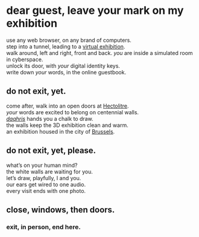 # dear guest, leave your mark on my exhibition

use any web browser, on any brand of computers.  
step into a tunnel, leading to a [virtual exhibition](https://oncyber.io/awalkaday.art).  
walk around, left and right, front and back.
*you* are inside a simulated room in cyberspace.  
unlock its door, with *your* digital identity keys.  
write down *your* words, in the online guestbook.  

## do not exit, yet.  

come after, walk into an open doors at [Hectolitre](http://hectolitre.space).  
*your* words are excited to belong on centennial walls.  
*[daqhris](https://daqhris.com)* hands you a chalk to draw.  
the walls keep the 3D exhibition clean and warm.  
an exhibition housed in the city of [Brussels](https://www.brussels.be/).  

## do not exit, yet, please.  

what’s on your human mind?  
the white walls are waiting for you.  
let’s draw, playfully, I and you.  
our ears get wired to one audio.  
every visit ends with one photo.  

## close, windows, then doors.  

### exit, in person, end here.  

